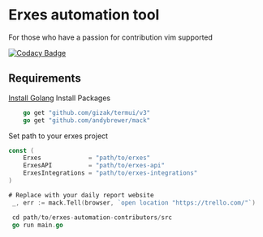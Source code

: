 # Erxes automation tool

For those who have a passion for contribution vim supported

[![Codacy Badge](https://api.codacy.com/project/badge/Grade/65029a0136564080877ca651ed452091)](https://app.codacy.com/manual/munkhorgil/erxes-automation-contributors?utm_source=github.com&utm_medium=referral&utm_content=munkhorgil/erxes-automation-contributors&utm_campaign=Badge_Grade_Dashboard)


## Requirements
[Install Golang](https://golang.org/doc/install)
  Install Packages
```go
	go get "github.com/gizak/termui/v3"
	go get "github.com/andybrewer/mack"
```
  Set path to your erxes project
```go
const (
	Erxes             = "path/to/erxes"
	ErxesAPI          = "path/to/erxes-api"
	ErxesIntegrations = "path/to/erxes-integrations"
)
```

```go
# Replace with your daily report website
 _, err := mack.Tell(browser, `open location "https://trello.com/"`)
```

```go
 cd path/to/erxes-automation-contributors/src
 go run main.go
```
